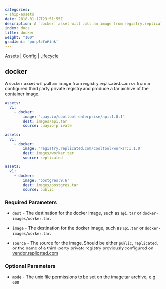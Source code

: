 ```yaml
---
categories:
- ship-assets
date: 2018-01-17T23:51:55Z
description: A `docker` asset will pull an image from registry.replicated.com or from a configured third party private registry and produce a tar archive of the container image.
index: docs
title: docker
weight: "100"
gradient: "purpleToPink"
---
```


[Assets](/api/ship-assets/assets) | [Config](/api/ship-config/config) | [Lifecycle](/api/ship-lifecycle/lifecycle) 

## docker

A `docker` asset will pull an image from registry.replicated.com or from a configured third party private registry and produce a tar archive of the container image.


```yaml
assets:
  v1:
    - docker:
        image: 'quay.io/cooltool-enterprise/api:1.0.1'
        dest: images/api.tar
        source: quayio-private
```

```yaml
assets:
  v1:
    - docker:
        image: 'registry.replicated.com/cooltool/worker:1.1.0'
        dest: images/worker.tar
        source: replicated
```

```yaml
assets:
  v1:
    - docker:
        image: 'postgres:9.6'
        dest: images/postgres.tar
        source: public
```

    
### Required Parameters


- `dest` - The destination for the docker image, such as `api.tar` or `docker-images/worker.tar`.


- `image` - The destination for the docker image, such as `api.tar` or `docker-images/worker.tar`.


- `source` - The source for the image. Should be either `public`, `replicated`, or the name of a third-party private registry previously configured on [vendor.replicated.com](https://vendor.replicated.com)


    
### Optional Parameters


- `mode` - The unix file permissions to be set on the image tar archive, e.g `600`


    
    